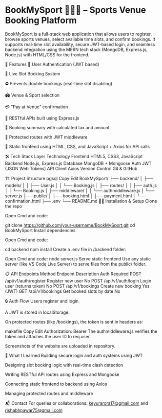# BookMySport 🏏🏓🏸 – Sports Venue Booking Platform
BookMySport is a full-stack web application that allows users to register, browse sports venues, select available time slots, and confirm bookings. It supports real-time slot availability, secure JWT-based login, and seamless backend integration using the MERN tech stack (MongoDB, Express.js, Node.js) with HTML/CSS for the frontend.

📌 Features
👤 User Authentication (JWT based)

📅 Live Slot Booking System

⛔ Prevents double bookings (real-time slot disabling)

🏟️ Venue & Sport selection

💳 "Pay at Venue" confirmation

📁 RESTful APIs built using Express.js

🧾 Booking summary with calculated tax and amount

🔐 Protected routes with JWT middleware

🎨 Static frontend using HTML, CSS, and JavaScript + Axios for API calls

🛠 Tech Stack
Layer	Technology
Frontend	HTML5, CSS3, JavaScript
Backend	Node.js, Express.js
Database	MongoDB + Mongoose
Auth	JWT (JSON Web Tokens)
API Client	Axios
Version Control	Git & GitHub

🏗️ Project Structure
pgsql
Copy
Edit
BookMySport/
├── backend/
│   ├── models/
│   │   ├── User.js
│   │   └── Booking.js
│   ├── routes/
│   │   ├── auth.js
│   │   └── Booking.js
│   ├── middleware/
│   │   └── authmiddleware.js
│   └── server.js
├── public/
│   ├── booking.html
│   ├── payment.html
│   └── confirmation.html
├── .env
└── README.md
🧑‍💻 Installation & Setup
Clone the repo

Open Cmd and code:

git clone https://github.com/your-username/BookMySport.git
cd BookMySport
Install dependencies

Open Cmd and code:

cd backend
npm install
Create a .env file in /backend folder:



Open Cmd and code:
node server.js
Serve static frontend
Use any static server (like VS Code Live Server) to serve files from the public/ folder.

📋 API Endpoints
Method	Endpoint	Description	Auth Required
POST	/api/v1/auth/register	Register new user	No
POST	/api/v1/auth/login	Login user (returns token)	No
POST	/api/v1/bookings	Create new booking	Yes (JWT)
GET	/api/v1/bookings	Get booked slots by date	No

🔒 Auth Flow
Users register and login.

A JWT is stored in localStorage.

On protected routes (like /bookings), the token is sent in headers as:

makefile
Copy
Edit
Authorization: Bearer <token>
The authmiddleware.js verifies the token and attaches the user ID to req.user.

Screenshots of the website are uploaded in repository.


🧠 What I Learned
Building secure login and auth systems using JWT

Designing slot booking logic with real-time clash detection

Writing RESTful API routes using Express and Mongoose

Connecting static frontend to backend using Axios

Managing protected routes and middleware


📬 Contact
For queries or collaborations: keyurarora17@gmail.com and rishabhpawar75@gmail.com
